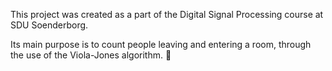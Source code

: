 This project was created as a part of the Digital Signal Processing course at SDU Soenderborg.

Its main purpose is to count people leaving and entering a room, through the use of the Viola-Jones algorithm.
:japanese_ogre:

